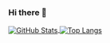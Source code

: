 ### Hi there 👋

<!--
**test-bot-s/test-bot-s** is a ✨ _special_ ✨ repository because its `README.md` (this file) appears on your GitHub profile.

Here are some ideas to get you started:

- 🔭 I’m currently working on ...
- 🌱 I’m currently learning ...
- 👯 I’m looking to collaborate on ...
- 🤔 I’m looking for help with ...
- 💬 Ask me about ...
- 📫 How to reach me: ...
- 😄 Pronouns: ...
- ⚡ Fun fact: ...
-->
<a href="https://github.com/guoqiangqi">
  <img align="center" alt="GitHub Stats" src="https://github-readme-stats.vercel.app/api?theme=calm&username=guoqiangqi&count_private=true&show_icons=true&include_all_commits=true" />
</a>
<a href="https://github.com/guoqiangqi">
  <img align="center" alt="Top Langs" src="https://github-readme-stats.vercel.app/api/top-langs/?theme=calm&username=guoqiangqi&layout=compact" />
</a>
